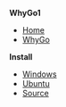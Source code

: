 **WhyGo1**
* [Home](https://github.com/golang/go/wiki)
* [WhyGo](https://github.com/golang/go/wiki/WhyGo)

**Install**
* [Windows](https://github.com/golang/go/wiki/Windows)
* [Ubuntu](https://github.com/golang/go/wiki/Ubuntu)
* [Source](https://github.com/golang/go/wiki/InstallFromSource)